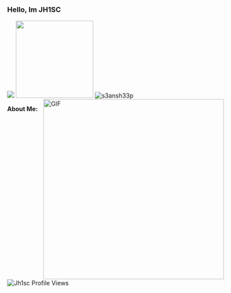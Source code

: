 ### Hello, Im JH1SC

<img style="text-align: center" src="[https://discord.c99.nl/widget/theme-3/647976088894439454.png](https://discord.c99.nl/widget/theme-2/827435578487472138.png)">

<img height="180em" src="[https://github-readme-stats.vercel.app/api?username=Jh1sc&show_icons=true&hide_border=true&&count_private=true&include_all_commits=true](https://github-readme-stats.vercel.app/api?username=Jh1sc&show_icons=true&hide_border=true&&count_private=true&include_all_commits=true)" />


<img src="https://github-profile-trophy.vercel.app/?username=Jh1sc&theme=onedark&margin-w=15&margin-h=15&column=7&v=2" alt="s3ansh33p" />


<img align="right" width=420px alt="GIF" src="https://media.giphy.com/media/3ohhwNqFMnb7wZgNnq/giphy.gif" />

**About Me:**

<p align="left"> <img src="https://komarev.com/ghpvc/?username=Jh1sc&label=Profile%20views&color=0e75b6&style=flat" alt="Jh1sc Profile Views" /> </p>
